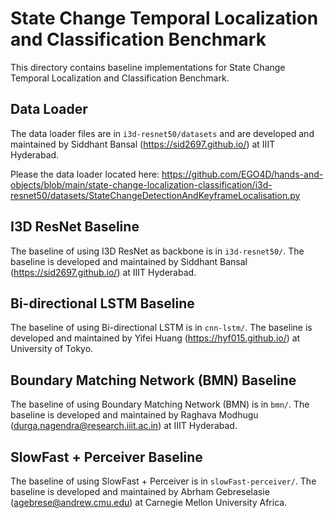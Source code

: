# State Change Temporal Localization and Classification Benchmark

This directory contains baseline implementations for State Change Temporal Localization and Classification Benchmark.

## Data Loader

The data loader files are in `i3d-resnet50/datasets` and are developed and maintained by Siddhant Bansal (<a href="https://sid2697.github.io/">https://sid2697.github.io/</a>) at IIIT Hyderabad.

Please the data loader located here: https://github.com/EGO4D/hands-and-objects/blob/main/state-change-localization-classification/i3d-resnet50/datasets/StateChangeDetectionAndKeyframeLocalisation.py

## I3D ResNet Baseline
The baseline of using I3D ResNet as backbone is in `i3d-resnet50/`. The baseline is developed and maintained by Siddhant Bansal (<a href="https://sid2697.github.io/">https://sid2697.github.io/</a>) at IIIT Hyderabad.

## Bi-directional LSTM Baseline
The baseline of using Bi-directional LSTM is in `cnn-lstm/`. The baseline is developed and maintained by Yifei Huang (<a href="https://hyf015.github.io/">https://hyf015.github.io/</a>) at University of Tokyo.


## Boundary Matching Network (BMN) Baseline
The baseline of using Boundary Matching Network (BMN) is in `bmn/`. The baseline is developed and maintained by Raghava Modhugu (<a href="durga.nagendra@research.iiit.ac.in">durga.nagendra@research.iiit.ac.in</a>) at IIIT Hyderabad.


## SlowFast + Perceiver Baseline
The baseline of using SlowFast + Perceiver is in `slowFast-perceiver/`. The baseline is developed and maintained by Abrham Gebreselasie (<a href="agebrese@andrew.cmu.edu">agebrese@andrew.cmu.edu</a>) at Carnegie Mellon University Africa.


